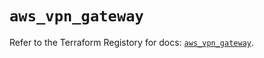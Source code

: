 # `aws_vpn_gateway`

Refer to the Terraform Registory for docs: [`aws_vpn_gateway`](https://registry.terraform.io/providers/hashicorp/aws/3.76.1/docs/resources/vpn_gateway).
